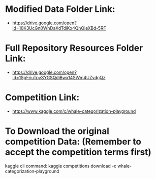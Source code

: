 # Modified Data Folder Link: 
- https://drive.google.com/open?id=10K3UcGn0WhDaXdTdiKx4QhQIeXBd-5RF

# Full Repository Resources Folder Link: 
- https://drive.google.com/open?id=1SgFriuTpySYGSQdiBwx14SWm4UZvdgQz
 

# Competition Link: 
- https://www.kaggle.com/c/whale-categorization-playground


# To Download the original competition Data: (Remember to accept the competition terms first)
kaggle cli command: kaggle competitions download -c whale-categorization-playground
